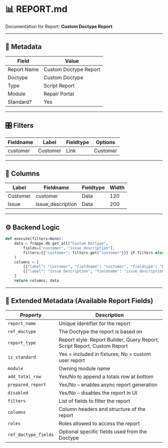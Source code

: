 # 📊 REPORT.md

Documentation for Report: **Custom Doctype Report**

---

## 🧾 Metadata

| Field         | Value                |
|---------------|----------------------|
| Report Name   | Custom Doctype Report |
| Doctype       | Custom Doctype |
| Type          | Script Report |
| Module        | Repair Portal      |
| Standard?     | Yes |

---

## 🎛️ Filters

| Fieldname  | Label    | Fieldtype | Options    |
|------------|----------|-----------|------------|
| customer | Customer | Link | Customer |


---

## 📐 Columns

| Label     | Fieldname         | Fieldtype | Width |
|-----------|-------------------|-----------|--------|
| Customer | customer | Data | 120 |
| Issue | issue_description | Data | 200 |


---

## ⚙️ Backend Logic


```python
def execute(filters=None):
    data = frappe.db.get_all("Custom Doctype",
        fields=["customer", "issue_description"],
        filters={{"customer": filters.get("customer")}} if filters else {{}}
    )
    columns = [
        {{"label": "Customer", "fieldname": "customer", "fieldtype": "Data", "width": 120}},
        {{"label": "Issue Description", "fieldname": "issue_description", "fieldtype": "Data", "width": 200}}
    ]
    return columns, data
```


---

## 🔧 Extended Metadata (Available Report Fields)

| Property | Description |
|----------|-------------|
| `report_name` | Unique identifier for the report |
| `ref_doctype` | The Doctype the report is based on |
| `report_type` | Report style: Report Builder, Query Report, Script Report, Custom Report |
| `is_standard` | Yes = included in fixtures; No = custom user report |
| `module` | Owning module name |
| `add_total_row` | Yes/No to append a totals row at bottom |
| `prepared_report` | Yes/No – enables async report generation |
| `disabled` | Yes/No – disables the report in UI |
| `filters` | List of fields to filter the report |
| `columns` | Column headers and structure of the report |
| `roles` | Roles allowed to access the report |
| `ref_doctype_fields` | Optional specific fields used from the Doctype |
